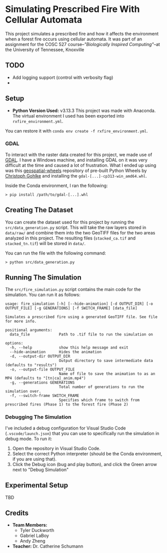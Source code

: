 # Simulating Prescribed Fire With Cellular Automata

This project simulates a prescribed fire and how it affects the environment when a forest fire occurs using cellular automata. It was part of an assignment for the COSC 527 course&ndash;*"Biologically Inspired Computing"*&ndash;at the University of Tennessee, Knoxville 

## TODO
- Add logging support (control with verbosity flag)
- 

## Setup
- **Python Version Used:** v3.13.3
This project was made with Anaconda. The virtual environment I used has been exported into `rxfire_environment.yml`. 

You can restore it with `conda env create -f rxfire_environment.yml`.

### GDAL
To interact with the raster data created for this project, we made use of [GDAL](https://gdal.org/en/stable/). I have a Windows machine, and installing GDAL on it was very difficult at the time and caused a lot of frustration. What I ended up using was this [geospatial-wheels](https://github.com/cgohlke/geospatial-wheels/) repository of pre-built Python Wheels by [Christoph Gohlke](https://github.com/cgohlke) and installing the `gdal-[...]-cp313-win_amd64.whl`. 

Inside the Conda environment, I ran the following:

```
> pip install /path/to/gdal-[...].whl
```

## Creating The Dataset
You can create the dataset used for this project by running the `src/data_generation.py` script. This will take the raw layers stored in `data/raw/` and combine them into the two GeoTIFF files for the two areas analyzed in this project. The resulting files (`stacked_ca.tif` and `stacked_tn.tif`) will be stored in `data/`.

You can run the file with the following command:

```
> python src/data_generation.py
```

## Running The Simulation
The `src/fire_simulation.py` script contains the main code for the simulation. You can run it as follows:

```
usage: fire_simulation [-h] [--hide-animation] [-d OUTPUT_DIR] [-o OUTPUT_FILE] [-g GENERATIONS] [-f SWITCH_FRAME] [data_file]

Simulates a prescribed fire using a generated GeoTIFF file. See file for more info.

positional arguments:
  data_file             Path to .tif file to run the simulation on

options:
  -h, --help            show this help message and exit
  --hide-animation      Hides the animation
  -d, --output-dir OUTPUT_DIR
                        Output directory to save intermediate data (defaults to "results")
  -o, --output-file OUTPUT_FILE
                        Name of file to save the animation to as an MP4 (defaults to "[tn|ca]_anim.mp4")
  -g, --generations GENERATIONS
                        Total number of generations to run the simulation over.
  -f, --switch-frame SWITCH_FRAME
                        Specifies which frame to switch from prescribed fires (Phase 1) to the forest fire (Phase 2)
```
### Debugging The Simulation
I've included a debug configuration for Visual Studio Code (`.vscode/launch.json`) that you can use to specifically run the simulation in debug mode. To run it:
1. Open the repository in Visual Studio Code.
2. Select the correct Python interpreter (should be the Conda environment, if you are using that). 
3. Click the Debug icon (bug and play button), and click the Green arrow next to "Debug Simulation"

## Experimental Setup
TBD


## Credits
- **Team Members:**
    - Tyler Duckworth
    - Gabriel LaBoy
    - Andy Zheng
- **Teacher:** Dr. Catherine Schumann